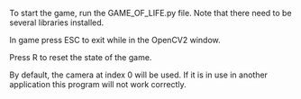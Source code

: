 To start the game, run the GAME_OF_LIFE.py file. Note that there need to be several libraries installed.

In game press ESC to exit while in the OpenCV2 window.

Press R to reset the state of the game.

By default, the camera at index 0 will be used. If it is in use in another application this program will not work correctly.
